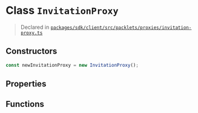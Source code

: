 # Class `InvitationProxy`
> Declared in [`packages/sdk/client/src/packlets/proxies/invitation-proxy.ts`](https://github.com/dxos/protocols/blob/main/packages/sdk/client/src/packlets/proxies/invitation-proxy.ts#L37)

## Constructors
```ts
const newInvitationProxy = new InvitationProxy();

```

## Properties

## Functions
